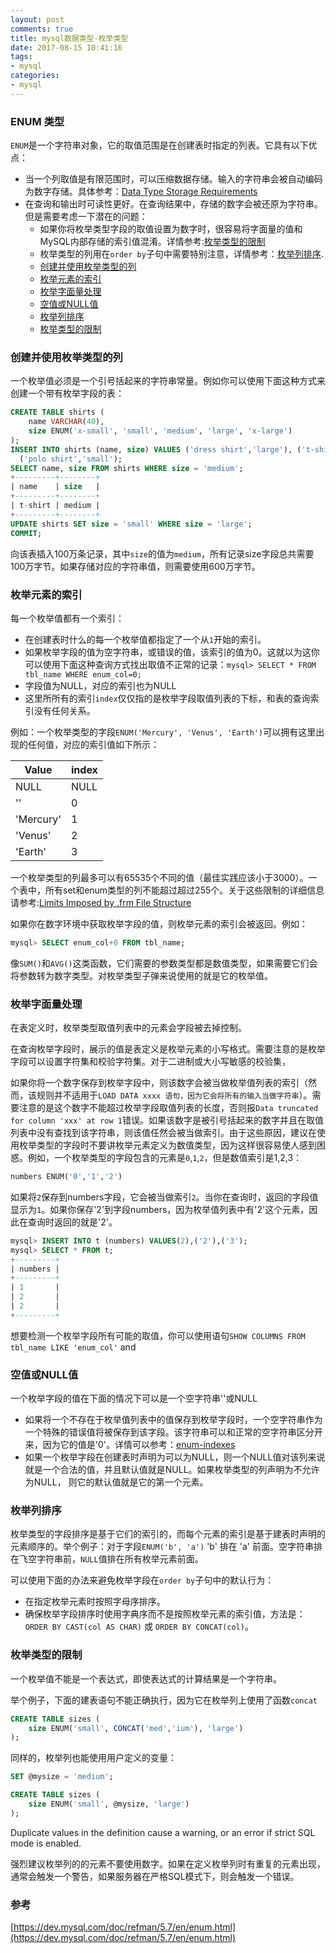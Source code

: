 ```yaml
---
layout: post
comments: true
title: mysql数据类型-枚举类型
date: 2017-08-15 10:41:16
tags:
- mysql
categories:
- mysql
---
```


### ENUM 类型

`ENUM`是一个字符串对象，它的取值范围是在创建表时指定的列表。它具有以下优点：

- 当一个列取值是有限范围时，可以压缩数据存储。输入的字符串会被自动编码为数字存储。具体参考：[Data Type Storage Requirements](https://dev.mysql.com/doc/refman/5.7/en/storage-requirements.html)
- 在查询和输出时可读性更好。在查询结果中，存储的数字会被还原为字符串。但是需要考虑一下潜在的问题：
    - 如果你将枚举类型字段的取值设置为数字时，很容易将字面量的值和MySQL内部存储的索引值混淆。详情参考:[枚举类型的限制](./mysql-data-types-enum.html#枚举类型的限制)
    - 枚举类型的列用在`order by`子句中需要特别注意，详情参考：[枚举列排序](./mysql-data-types-enum.html#枚举列排序).
    - [创建并使用枚举类型的列](./mysql-data-types-enum.html#创建并使用枚举类型的列)
    - [枚举元素的索引](./mysql-data-types-enum.html#枚举元素的索引)
    - [枚举字面量处理](./mysql-data-types-enum.html#枚举字面量处理)
    - [空值或NULL值](./mysql-data-types-enum.html#空值或NULL值)
    - [枚举列排序](./mysql-data-types-enum.html#枚举列排序)
    - [枚举类型的限制](./mysql-data-types-enum.html#枚举类型的限制)

<!-- more -->

### 创建并使用枚举类型的列

一个枚举值必须是一个引号括起来的字符串常量。例如你可以使用下面这种方式来创建一个带有枚举字段的表：

```sql
CREATE TABLE shirts (
    name VARCHAR(40),
    size ENUM('x-small', 'small', 'medium', 'large', 'x-large')
);
INSERT INTO shirts (name, size) VALUES ('dress shirt','large'), ('t-shirt','medium'),
  ('polo shirt','small');
SELECT name, size FROM shirts WHERE size = 'medium';
+---------+--------+
| name    | size   |
+---------+--------+
| t-shirt | medium |
+---------+--------+
UPDATE shirts SET size = 'small' WHERE size = 'large';
COMMIT;
```

向该表插入100万条记录，其中`size`的值为`medium`，所有记录size字段总共需要100万字节。如果存储对应的字符串值，则需要使用600万字节。

### 枚举元素的索引

每一个枚举值都有一个索引：

- 在创建表时什么的每一个枚举值都指定了一个从`1`开始的索引。
- 如果枚举字段的值为空字符串，或错误的值，该索引的值为0。这就以为这你可以使用下面这种查询方式找出取值不正常的记录：`mysql> SELECT * FROM tbl_name WHERE enum_col=0;`
- 字段值为NULL，对应的索引也为NULL
- 这里所所有的索引`index`仅仅指的是枚举字段取值列表的下标，和表的查询索引没有任何关系。

例如：一个枚举类型的字段`ENUM('Mercury', 'Venus', 'Earth')`可以拥有这里出现的任何值，对应的索引值如下所示：

| Value | index |
| --- | --- |
| NULL | NULL |
| '' | 0 |
| 'Mercury' | 1  |
| 'Venus' | 2 |
| 'Earth' | 3 |

一个枚举类型的列最多可以有65535个不同的值（最佳实践应该小于3000）。一个表中，所有set和enum类型的列不能超过超过255个。关于这些限制的详细信息请参考:[Limits Imposed by .frm File Structure](https://dev.mysql.com/doc/refman/5.7/en/limits-frm-file.html)

如果你在数字环境中获取枚举字段的值，则枚举元素的索引会被返回。例如：

```sql
mysql> SELECT enum_col+0 FROM tbl_name;
```

像`SUM()`和`AVG()`这类函数，它们需要的参数类型都是数值类型，如果需要它们会将参数转为数字类型。对枚举类型子弹来说使用的就是它的枚举值。

### 枚举字面量处理

在表定义时，枚举类型取值列表中的元素会字段被去掉控制。

在查询枚举字段时，展示的值是表定义是枚举元素的小写格式。需要注意的是枚举字段可以设置字符集和校验字符集。对于二进制或大小写敏感的校验集，

如果你将一个数字保存到枚举字段中，则该数字会被当做枚举值列表的索引（然而，该规则并不适用于`LOAD DATA xxxx 语句，因为它会将所有的输入当做字符串`）。需要注意的是这个数字不能超过枚举字段取值列表的长度，否则报`Data truncated for column 'xxx' at row 1`错误。如果该数字是被引号括起来的数字并且在取值列表中没有查找到该字符串，则该值任然会被当做索引。由于这些原因，建议在使用枚举类型的字段时不要讲枚举元素定义为数值类型，因为这样很容易使人感到困惑。例如，一个枚举类型的字段包含的元素是`0`,`1`,`2`，但是数值索引是1,2,3：

```sql
numbers ENUM('0','1','2')
```

如果将`2`保存到numbers字段，它会被当做索引`2`。当你在查询时，返回的字段值显示为`1`。如果你保存'2'到字段numbers，因为枚举值列表中有'2'这个元素，因此在查询时返回的就是'2'。

```sql
mysql> INSERT INTO t (numbers) VALUES(2),('2'),('3');
mysql> SELECT * FROM t;
+---------+
| numbers |
+---------+
| 1       |
| 2       |
| 2       |
+---------+
```

想要检测一个枚举字段所有可能的取值，你可以使用语句`SHOW COLUMNS FROM tbl_name LIKE 'enum_col'` and 

### 空值或NULL值

一个枚举字段的值在下面的情况下可以是一个空字符串''或NULL

- 如果将一个不存在于枚举值列表中的值保存到枚举字段时，一个空字符串作为一个特殊的错误值将被保存到该字段。该字符串可以和正常的空字符串区分开来，因为它的值是'0'。详情可以参考：[enum-indexes](https://dev.mysql.com/doc/refman/5.7/en/enum.html#enum-indexes)
- 如果一个枚举字段在创建表时声明为可以为NULL，则一个NULL值对该列来说就是一个合法的值，并且默认值就是NULL。如果枚举类型的列声明为不允许为NULL， 则它的默认值就是它的第一个元素。

### 枚举列排序

枚举类型的字段排序是基于它们的索引的，而每个元素的索引是基于建表时声明的元素顺序的。举个例子：对于字段`ENUM('b', 'a')` 'b' 排在 'a' 前面。空字符串排在飞空字符串前，`NULL`值排在所有枚举元素前面。

可以使用下面的办法来避免枚举字段在`order by`子句中的默认行为：

- 在指定枚举元素时按照字母序排序。
- 确保枚举字段排序时使用字典序而不是按照枚举元素的索引值，方法是：`ORDER BY CAST(col AS CHAR)` 或 `ORDER BY CONCAT(col)`。

### 枚举类型的限制

一个枚举值不能是一个表达式，即使表达式的计算结果是一个字符串。

举个例子，下面的建表语句不能正确执行，因为它在枚举列上使用了函数`concat`

```sql
CREATE TABLE sizes (
    size ENUM('small', CONCAT('med','ium'), 'large')
);
```

同样的，枚举列也能使用用户定义的变量：

```sql
SET @mysize = 'medium';

CREATE TABLE sizes (
    size ENUM('small', @mysize, 'large')
);
```

Duplicate values in the definition cause a warning, or an error if strict SQL mode is enabled.

强烈建议枚举列的的元素不要使用数字。如果在定义枚举列时有重复的元素出现，通常会触发一个警告，如果服务器在严格SQL模式下，则会触发一个错误。

### 参考

[https://dev.mysql.com/doc/refman/5.7/en/enum.html](https://dev.mysql.com/doc/refman/5.7/en/enum.html)







